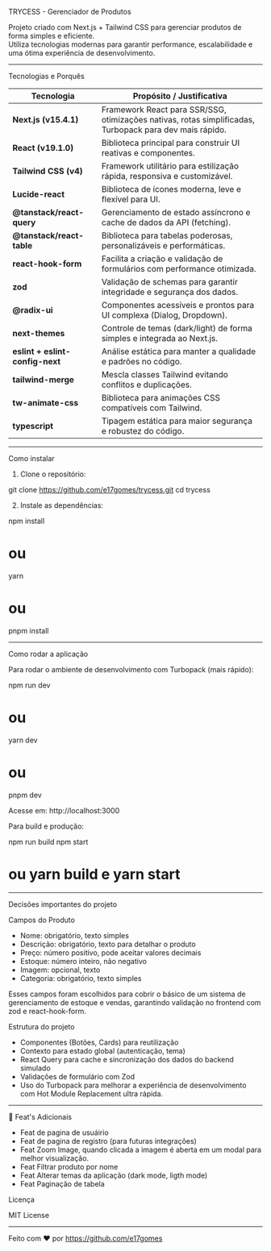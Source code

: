 TRYCESS - Gerenciador de Produtos

Projeto criado com Next.js + Tailwind CSS para gerenciar produtos de forma simples e eficiente.  
Utiliza tecnologias modernas para garantir performance, escalabilidade e uma ótima experiência de desenvolvimento.

---

Tecnologias e Porquês

| Tecnologia                      | Propósito / Justificativa                                                                               |
| ------------------------------- | ------------------------------------------------------------------------------------------------------- |
| **Next.js (v15.4.1)**           | Framework React para SSR/SSG, otimizações nativas, rotas simplificadas, Turbopack para dev mais rápido. |
| **React (v19.1.0)**             | Biblioteca principal para construir UI reativas e componentes.                                          |
| **Tailwind CSS (v4)**           | Framework utilitário para estilização rápida, responsiva e customizável.                                |
| **Lucide-react**                | Biblioteca de ícones moderna, leve e flexível para UI.                                                  |
| **@tanstack/react-query**       | Gerenciamento de estado assíncrono e cache de dados da API (fetching).                                  |
| **@tanstack/react-table**       | Biblioteca para tabelas poderosas, personalizáveis e performáticas.                                     |
| **react-hook-form**             | Facilita a criação e validação de formulários com performance otimizada.                                |
| **zod**                         | Validação de schemas para garantir integridade e segurança dos dados.                                   |
| **@radix-ui**                   | Componentes acessíveis e prontos para UI complexa (Dialog, Dropdown).                                   |
| **next-themes**                 | Controle de temas (dark/light) de forma simples e integrada ao Next.js.                                 |
| **eslint + eslint-config-next** | Análise estática para manter a qualidade e padrões no código.                                           |
| **tailwind-merge**              | Mescla classes Tailwind evitando conflitos e duplicações.                                               |
| **tw-animate-css**              | Biblioteca para animações CSS compatíveis com Tailwind.                                                 |
| **typescript**                  | Tipagem estática para maior segurança e robustez do código.                                             |

---

Como instalar

1. Clone o repositório:

git clone https://github.com/e17gomes/trycess.git
cd trycess

2. Instale as dependências:

npm install

# ou

yarn

# ou

pnpm install

---

Como rodar a aplicação

Para rodar o ambiente de desenvolvimento com Turbopack (mais rápido):

npm run dev

# ou

yarn dev

# ou

pnpm dev

Acesse em: http://localhost:3000

Para build e produção:

npm run build
npm start

# ou yarn build e yarn start

---

Decisões importantes do projeto

Campos do Produto

- Nome: obrigatório, texto simples
- Descrição: obrigatório, texto para detalhar o produto
- Preço: número positivo, pode aceitar valores decimais
- Estoque: número inteiro, não negativo
- Imagem: opcional, texto
- Categoria: obrigatório, texto simples

Esses campos foram escolhidos para cobrir o básico de um sistema de gerenciamento de estoque e vendas, garantindo validação no frontend com zod e react-hook-form.

Estrutura do projeto

- Componentes (Botões, Cards) para reutilização
- Contexto para estado global (autenticação, tema)
- React Query para cache e sincronização dos dados do backend simulado
- Validações de formulário com Zod
- Uso do Turbopack para melhorar a experiência de desenvolvimento com Hot Module Replacement ultra rápida.

---

🌟 Feat's Adicionais

- Feat de pagina de usuáirio
- Feat de pagina de registro (para futuras integrações)
- Feat Zoom Image, quando clicada a imagem é aberta em um modal para melhor visualização.
- Feat Filtrar produto por nome
- Feat Alterar temas da aplicação (dark mode, ligth mode)
- Feat Paginação de tabela

Licença

MIT License

---

Feito com ❤️ por https://github.com/e17gomes

